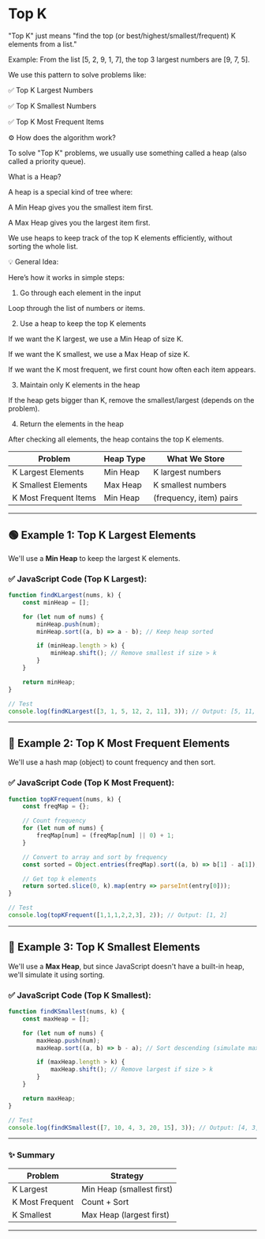 # Top K

"Top K" just means "find the top (or best/highest/smallest/frequent) K elements from a list."

Example: From the list [5, 2, 9, 1, 7], the top 3 largest numbers are [9, 7, 5].

We use this pattern to solve problems like:

✅ Top K Largest Numbers

✅ Top K Smallest Numbers

✅ Top K Most Frequent Items

⚙️ How does the algorithm work?

To solve "Top K" problems, we usually use something called a heap (also called a priority queue).

What is a Heap?

A heap is a special kind of tree where:

A Min Heap gives you the smallest item first.

A Max Heap gives you the largest item first.

We use heaps to keep track of the top K elements efficiently, without sorting the whole list.

💡 General Idea:

Here’s how it works in simple steps:

1. Go through each element in the input

Loop through the list of numbers or items.

2. Use a heap to keep the top K elements

If we want the K largest, we use a Min Heap of size K.

If we want the K smallest, we use a Max Heap of size K.

If we want the K most frequent, we first count how often each item appears.

3. Maintain only K elements in the heap

If the heap gets bigger than K, remove the smallest/largest (depends on the problem).

4. Return the elements in the heap

After checking all elements, the heap contains the top K elements.


| Problem               | Heap Type | What We Store           |
| --------------------- | --------- | ----------------------- |
| K Largest Elements    | Min Heap  | K largest numbers       |
| K Smallest Elements   | Max Heap  | K smallest numbers      |
| K Most Frequent Items | Min Heap  | (frequency, item) pairs |




---

## 🟢 Example 1: **Top K Largest Elements**

We'll use a **Min Heap** to keep the largest K elements.

### ✅ JavaScript Code (Top K Largest):

```javascript
function findKLargest(nums, k) {
    const minHeap = [];

    for (let num of nums) {
        minHeap.push(num);
        minHeap.sort((a, b) => a - b); // Keep heap sorted

        if (minHeap.length > k) {
            minHeap.shift(); // Remove smallest if size > k
        }
    }

    return minHeap;
}

// Test
console.log(findKLargest([3, 1, 5, 12, 2, 11], 3)); // Output: [5, 11, 12]
```

---

## 🔵 Example 2: **Top K Most Frequent Elements**

We'll use a hash map (object) to count frequency and then sort.

### ✅ JavaScript Code (Top K Most Frequent):

```javascript
function topKFrequent(nums, k) {
    const freqMap = {};

    // Count frequency
    for (let num of nums) {
        freqMap[num] = (freqMap[num] || 0) + 1;
    }

    // Convert to array and sort by frequency
    const sorted = Object.entries(freqMap).sort((a, b) => b[1] - a[1]);

    // Get top k elements
    return sorted.slice(0, k).map(entry => parseInt(entry[0]));
}

// Test
console.log(topKFrequent([1,1,1,2,2,3], 2)); // Output: [1, 2]
```

---

## 🔴 Example 3: **Top K Smallest Elements**

We'll use a **Max Heap**, but since JavaScript doesn't have a built-in heap, we'll simulate it using sorting.

### ✅ JavaScript Code (Top K Smallest):

```javascript
function findKSmallest(nums, k) {
    const maxHeap = [];

    for (let num of nums) {
        maxHeap.push(num);
        maxHeap.sort((a, b) => b - a); // Sort descending (simulate max heap)

        if (maxHeap.length > k) {
            maxHeap.shift(); // Remove largest if size > k
        }
    }

    return maxHeap;
}

// Test
console.log(findKSmallest([7, 10, 4, 3, 20, 15], 3)); // Output: [4, 3, 7] (order may vary)
```

---

### ✨ Summary

| Problem         | Strategy                  |
| --------------- | ------------------------- |
| K Largest       | Min Heap (smallest first) |
| K Most Frequent | Count + Sort              |
| K Smallest      | Max Heap (largest first)  |

---

